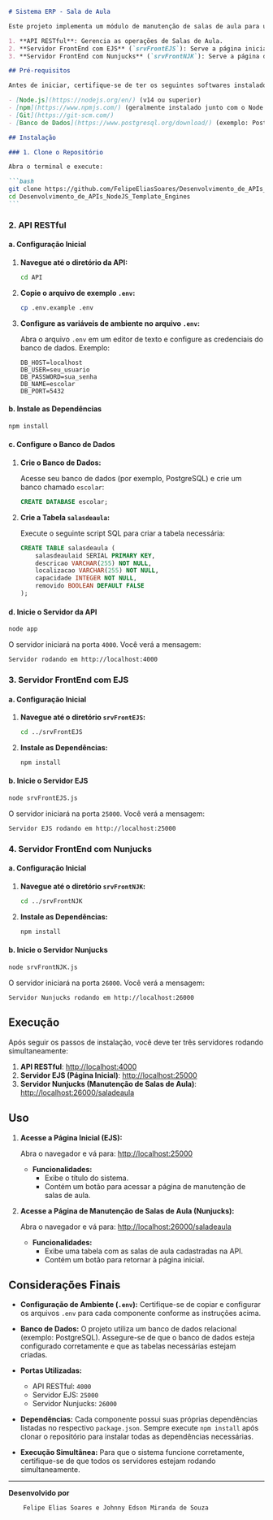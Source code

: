 ````markdown
# Sistema ERP - Sala de Aula

Este projeto implementa um módulo de manutenção de salas de aula para um sistema ERP de controle escolar. O sistema é composto por três componentes principais:

1. **API RESTful**: Gerencia as operações de Salas de Aula.
2. **Servidor FrontEnd com EJS** (`srvFrontEJS`): Serve a página inicial (`index.ejs`).
3. **Servidor FrontEnd com Nunjucks** (`srvFrontNJK`): Serve a página de manutenção de salas de aula (`SalaDeAula.njk`), que busca dados da API.

## Pré-requisitos

Antes de iniciar, certifique-se de ter os seguintes softwares instalados:

- [Node.js](https://nodejs.org/en/) (v14 ou superior)
- [npm](https://www.npmjs.com/) (geralmente instalado junto com o Node.js)
- [Git](https://git-scm.com/)
- [Banco de Dados](https://www.postgresql.org/download/) (exemplo: PostgreSQL)

## Instalação

### 1. Clone o Repositório

Abra o terminal e execute:

```bash
git clone https://github.com/FelipeEliasSoares/Desenvolvimento_de_APIs_NodeJS_Template_Engines.git
cd Desenvolvimento_de_APIs_NodeJS_Template_Engines
```
````

### 2. API RESTful

#### a. Configuração Inicial

1. **Navegue até o diretório da API:**

   ```bash
   cd API
   ```

2. **Copie o arquivo de exemplo `.env`:**

   ```bash
   cp .env.example .env
   ```

3. **Configure as variáveis de ambiente no arquivo `.env`:**

   Abra o arquivo `.env` em um editor de texto e configure as credenciais do banco de dados. Exemplo:

   ```
   DB_HOST=localhost
   DB_USER=seu_usuario
   DB_PASSWORD=sua_senha
   DB_NAME=escolar
   DB_PORT=5432
   ```

#### b. Instale as Dependências

```bash
npm install
```

#### c. Configure o Banco de Dados

1. **Crie o Banco de Dados:**

   Acesse seu banco de dados (por exemplo, PostgreSQL) e crie um banco chamado `escolar`:

   ```sql
   CREATE DATABASE escolar;
   ```

3. **Crie a Tabela `salasdeaula`:**

   Execute o seguinte script SQL para criar a tabela necessária:

   ```sql
   CREATE TABLE salasdeaula (
       salasdeaulaid SERIAL PRIMARY KEY,
       descricao VARCHAR(255) NOT NULL,
       localizacao VARCHAR(255) NOT NULL,
       capacidade INTEGER NOT NULL,
       removido BOOLEAN DEFAULT FALSE
   );
   ```

#### d. Inicie o Servidor da API

```bash
node app
```

O servidor iniciará na porta `4000`. Você verá a mensagem:

```
Servidor rodando em http://localhost:4000
```

### 3. Servidor FrontEnd com EJS

#### a. Configuração Inicial

1. **Navegue até o diretório `srvFrontEJS`:**

   ```bash
   cd ../srvFrontEJS
   ```

2. **Instale as Dependências:**

   ```bash
   npm install
   ```

#### b. Inicie o Servidor EJS

```bash
node srvFrontEJS.js
```

O servidor iniciará na porta `25000`. Você verá a mensagem:

```
Servidor EJS rodando em http://localhost:25000
```

### 4. Servidor FrontEnd com Nunjucks

#### a. Configuração Inicial

1. **Navegue até o diretório `srvFrontNJK`:**

   ```bash
   cd ../srvFrontNJK
   ```

2. **Instale as Dependências:**

   ```bash
   npm install
   ```

#### b. Inicie o Servidor Nunjucks

```bash
node srvFrontNJK.js
```

O servidor iniciará na porta `26000`. Você verá a mensagem:

```
Servidor Nunjucks rodando em http://localhost:26000
```

## Execução

Após seguir os passos de instalação, você deve ter três servidores rodando simultaneamente:

1. **API RESTful**: [http://localhost:4000](http://localhost:4000)
2. **Servidor EJS (Página Inicial)**: [http://localhost:25000](http://localhost:25000)
3. **Servidor Nunjucks (Manutenção de Salas de Aula)**: [http://localhost:26000/saladeaula](http://localhost:26000/saladeaula)

## Uso

1. **Acesse a Página Inicial (EJS):**

   Abra o navegador e vá para: [http://localhost:25000](http://localhost:25000)

   - **Funcionalidades:**
     - Exibe o título do sistema.
     - Contém um botão para acessar a página de manutenção de salas de aula.

2. **Acesse a Página de Manutenção de Salas de Aula (Nunjucks):**

   Abra o navegador e vá para: [http://localhost:26000/saladeaula](http://localhost:26000/saladeaula)

   - **Funcionalidades:**
     - Exibe uma tabela com as salas de aula cadastradas na API.
     - Contém um botão para retornar à página inicial.

## Considerações Finais

- **Configuração de Ambiente (`.env`):** Certifique-se de copiar e configurar os arquivos `.env` para cada componente conforme as instruções acima.

- **Banco de Dados:** O projeto utiliza um banco de dados relacional (exemplo: PostgreSQL). Assegure-se de que o banco de dados esteja configurado corretamente e que as tabelas necessárias estejam criadas.

- **Portas Utilizadas:**

  - API RESTful: `4000`
  - Servidor EJS: `25000`
  - Servidor Nunjucks: `26000`

- **Dependências:** Cada componente possui suas próprias dependências listadas no respectivo `package.json`. Sempre execute `npm install` após clonar o repositório para instalar todas as dependências necessárias.

- **Execução Simultânea:** Para que o sistema funcione corretamente, certifique-se de que todos os servidores estejam rodando simultaneamente.

---

**Desenvolvido por**

```
    Felipe Elias Soares e Johnny Edson Miranda de Souza
```
